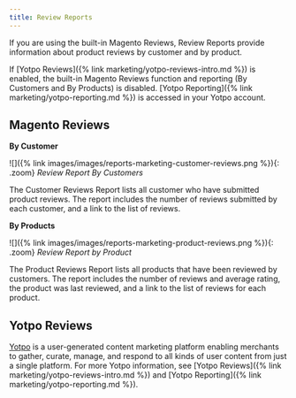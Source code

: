 ```yaml
---
title: Review Reports
---
```


If you are using the built-in Magento Reviews, Review Reports provide information about product reviews by customer and by product.

If [Yotpo Reviews]({% link marketing/yotpo-reviews-intro.md %}) is enabled, the built-in Magento Reviews function and reporting (By Customers and By Products) is disabled. [Yotpo Reporting]({% link marketing/yotpo-reporting.md %}) is accessed in your Yotpo account.

## Magento Reviews

**By Customer**

![]({% link images/images/reports-marketing-customer-reviews.png %}){: .zoom}
_Review Report By Customers_

The Customer Reviews Report lists all customer who have submitted product reviews. The report includes the number of reviews submitted by each customer, and a link to the list of reviews.

**By Products**

![]({% link images/images/reports-marketing-product-reviews.png %}){: .zoom}
_Review Report by Product_

The Product Reviews Report lists all products that have been reviewed by customers. The report includes the number of reviews and average rating, the product was last reviewed, and a link to the list of reviews for each product.

## Yotpo Reviews

[Yotpo](https://www.yotpo.com/) is a user-generated content marketing platform enabling merchants to gather, curate, manage, and respond to all kinds of user content from just a single platform. For more Yotpo information, see [Yotpo Reviews]({% link marketing/yotpo-reviews-intro.md %}) and [Yotpo Reporting]({% link marketing/yotpo-reporting.md %}).
